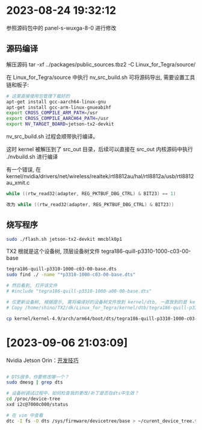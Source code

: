 


# 2023-08-24 19:32:12

参照源码包中的 panel-s-wuxga-8-0 进行修改

## 源码编译

解压源码 tar -xf ../packages/public_sources.tbz2 -C Linux_for_Tegra/source/

在 Linux_for_Tegra/source 中执行 nv_src_build.sh 可将源码导出, 需要设置工具链和板子:

```sh
# 这里直接使用包管理下载好的
apt-get install gcc-aarch64-linux-gnu 
apt-get install gcc-arm-linux-gnueabihf
export CROSS_COMPILE_ARM_PATH=/usr
export CROSS_COMPILE_AARCH64_PATH=/usr
export NV_TARGET_BOARD=jetson-tx2-devkit
```

nv_src_build.sh 过程会顺带执行编译。

这时 kernel 被解压到了 src_out 目录，后续可以直接在 src_out 内核源码中执行 ./nvbuild.sh 进行编译

有一个错误, 在  kernel/nvidia/drivers/net/wireless/realtek/rtl8812au/hal/rtl8812a/usb/rtl8812au_xmit.c

```c
while ((rtw_read32(adapter, REG_PKTBUF_DBG_CTRL) & BIT23) == 1)

改为 while ((rtw_read32(adapter, REG_PKTBUF_DBG_CTRL) & BIT23))
```

## 烧写程序

```sh
sudo ./flash.sh jetson-tx2-devkit mmcblk0p1
```


TX2 根就是这个设备树, 顶层设备树文件 tegra186-quill-p3310-1000-c03-00-base
```sh
tegra186-quill-p3310-1000-c03-00-base.dts
sudo find ./ -name "*p3310-1000-c03-00-base.dts"

# 然后看到, 打开该文件
# #include "tegra186-quill-p3310-1000-a00-00-base.dts"

# 仅更新设备树, 根据提示, 需将编译好的设备树文件放到 kernel/dtb, 一直放到的是 kernel, 因为该目录下也有该文件, 一直被误导了
# Copy /home/shino/TX2/dk/Linux_for_Tegra/kernel/dtb/tegra186-quill-p3310-1000-c03-00-base.dtb to /home/shino/TX2/dk/Linux_for_Tegra/kernel/dtb/tegra186-quill-p3310-1000-c03-00-base.dtb.rec

cp kernel/kernel-4.9/arch/arm64/boot/dts/tegra186-quill-p3310-1000-c03-00-base.dtb /home/shino/TX2/Linux_for_Tegra/kernel/dtb/tegra186-quill-p3310-1000-c03-00-base.dtb
```

# [2023-09-06 21:03:09]

Nvidia Jetson Orin：[开发技巧](https://blog.csdn.net/u010018991/article/details/131092069)

```sh

# DTS很多，你要修改哪一个？
sudo dmesg | grep dts

# 设备树调试过程中，如何检查我的更改/补丁是否在dts中生效？
cd /proc/device-tree
xxd i2c@7000c000/status

# 在 vim 中查看
dtc -I fs -O dts /sys/firmware/devicetree/base > ~/curent_device_tree.txt && vim ~/curent_device_tree.txt
```

